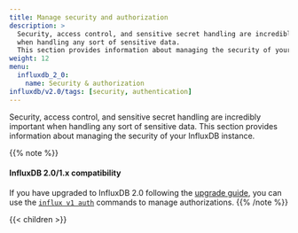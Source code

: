 ```yaml
---
title: Manage security and authorization
description: >
  Security, access control, and sensitive secret handling are incredibly important
  when handling any sort of sensitive data.
  This section provides information about managing the security of your InfluxDB instance.
weight: 12
menu:
  influxdb_2_0:
    name: Security & authorization
influxdb/v2.0/tags: [security, authentication]
---
```


Security, access control, and sensitive secret handling are incredibly important
when handling any sort of sensitive data.
This section provides information about managing the security of your InfluxDB instance.

{{% note %}}
#### InfluxDB 2.0/1.x compatibility
If you have upgraded to InfluxDB 2.0 following the [upgrade guide](/influxdb/v2.0/upgrade/v1-to-v2/),
you can use the [`influx v1 auth`](/influxdb/v2.0/reference/cli/influx/v1/auth/) commands to manage authorizations.
{{% /note %}}

{{< children >}}
